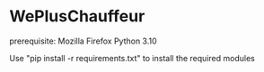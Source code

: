 # WePlusChauffeur
 
prerequisite:
Mozilla Firefox
Python 3.10

Use "pip install -r requirements.txt" to install the required modules
